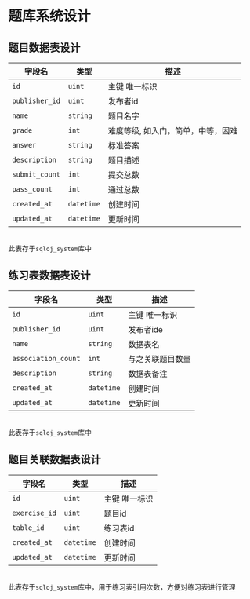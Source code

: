 # 题库系统设计
## 题目数据表设计

| 字段名            | 类型         | 描述                 |
|----------------|------------|--------------------|
| `id`           | `uint`     | 主键 唯一标识            |
| `publisher_id` | `uint`     | 发布者id              |
| `name`         | `string`   | 题目名字               |
| `grade`        | `int`      | 难度等级, 如入门，简单，中等，困难 |
| `answer`       | `string`   | 标准答案               |
| `description`  | `string`   | 题目描述               |
| `submit_count` | `int`      | 提交总数               |
| `pass_count`   | `int`      | 通过总数               |
| `created_at`   | `datetime` | 创建时间               |
| `updated_at`   | `datetime` | 更新时间               |

<br>此表存于`sqloj_system`库中

## 练习表数据表设计


| 字段名                 | 类型         | 描述       |
|---------------------|------------|----------|
| `id`                | `uint`     | 主键 唯一标识  |
| `publisher_id`      | `uint`     | 发布者ide   |
| `name`              | `string`   | 数据表名     |
| `association_count` | `int`      | 与之关联题目数量 |
| `description`       | `string`   | 数据表备注    |
| `created_at`        | `datetime` | 创建时间     |
| `updated_at`        | `datetime` | 更新时间     |

<br>此表存于`sqloj_system`库中

## 题目关联数据表设计

| 字段名           | 类型         | 描述      |
|---------------|------------|---------|
| `id`          | `uint`     | 主键 唯一标识 |
| `exercise_id` | `uint`     | 题目id    |
| `table_id`    | `uint`     | 练习表id   |
| `created_at`  | `datetime` | 创建时间    |
| `updated_at`  | `datetime` | 更新时间    |

<br>此表存于`sqloj_system`库中，用于练习表引用次数，方便对练习表进行管理

